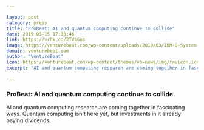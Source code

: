 ```yaml
---

layout: post
category: press
title: "ProBeat: AI and quantum computing continue to collide"
date: 2019-03-15 17:36:46
link: https://vrhk.co/2TVaGns
image: https://venturebeat.com/wp-content/uploads/2019/03/IBM-Q-System-One.png?w=1200&strip=all
domain: venturebeat.com
author: "VentureBeat"
icon: https://venturebeat.com/wp-content/themes/vb-news/img/favicon.ico
excerpt: "AI and quantum computing research are coming together in fascinating ways. Quantum computing isn't here yet, but investments in it already paying dividends."

---
```


### ProBeat: AI and quantum computing continue to collide

AI and quantum computing research are coming together in fascinating ways. Quantum computing isn't here yet, but investments in it already paying dividends.